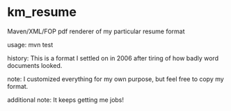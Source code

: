 km_resume
=========

Maven/XML/FOP pdf renderer of my particular resume format

usage: mvn test

history: This is a format I settled on in 2006 after tiring of how badly word documents looked.

note: I customized everything for my own purpose, but feel free to copy my format.

additional note: It keeps getting me jobs!
